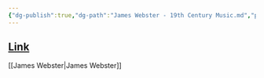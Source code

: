 ```yaml
---
{"dg-publish":true,"dg-path":"James Webster - 19th Century Music.md","permalink":"/james-webster-19th-century-music/"}
---
```


## [Link](https://www.jstor.org/stable/10.1525/ncm.2001.25.2-3.108)

[[James Webster\|James Webster]]
